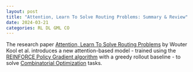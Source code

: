 ```yaml
---
layout: post
title: "Attention, Learn To Solve Routing Problems: Summary & Review"
date: 2024-03-21
categories: RL DL GML CO
---
```


The research paper <a href="http://acfpeacekeeper.github.io/github-pages/docs/literature/papers/Attention_Solve_Routing.pdf" onerror="this.href='http://localhost:4000/docs/literature/papers/Attention_Solve_Routing.pdf';">Attention, Learn To Solve Routing Problems</a> by Wouter Kool et al. introduces a new attention-based model - trained using the <a href="http://acfpeacekeeper.github.io/github-pages/docs/literature/papers/williams92simple.pdf" onerror="this.href='http://localhost:4000/docs/literature/papers/williams92simple.pdf';">REINFORCE Policy Gradient algorithm</a> with a greedy rollout baseline - to solve <a href="http://acfpeacekeeper.github.io/github-pages/docs/literature/papers/rl_co.pdf" onerror="this.href='http://localhost:4000/docs/literature/papers/rl_co.pdf';">Combinatorial Optimization</a> tasks.

